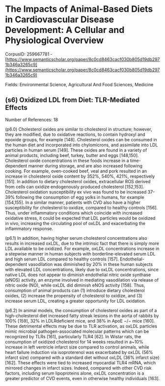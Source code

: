 # The Impacts of Animal-Based Diets in Cardiovascular Disease Development: A Cellular and Physiological Overview

CorpusID: 259667781 - [https://www.semanticscholar.org/paper/8c0cd8463cacf030b805d19db2971b346a3265c9](https://www.semanticscholar.org/paper/8c0cd8463cacf030b805d19db2971b346a3265c9)

Fields: Environmental Science, Agricultural And Food Sciences, Medicine

## (s6) Oxidized LDL from Diet: TLR-Mediated Effects
Number of References: 18

(p6.0) Cholesterol oxides are similar to cholesterol in structure; however, they are modified, due to oxidative reactions, to contain hydroxyl and epoxide groups, for example [148]. Cholesterol oxides can be consumed in the human diet and incorporated into chylomicrons, and assimilate into LDL particles in human serum [149]. These oxides are found in a variety of animal products, including beef, turkey, butter and eggs [148,150]. Cholesterol oxide concentrations in these foods increase in a time-dependent manner during storage, and are also increased following cooking. For example, oven-cooked beef, veal and pork resulted in an increase in cholesterol oxide content by 352%, 540%, 421%, respectively [151]. In addition to dietary cholesterol oxides, extracellular ROS derived from cells can oxidize endogenously produced cholesterol [152,153]. Cholesterol oxidation susceptibility ex vivo was found to be increased 37-39% following the consumption of egg yolks in humans, for example [154,155]. In a similar manner, patients with CVD also have a higher susceptibility for cholesterol to oxidize, compared to healthy controls [156]. Thus, under inflammatory conditions which coincide with increased oxidative stress, it could be expected that LDL particles would be oxidized in vivo, increasing the circulating pool of oxLDL and exacerbating the inflammatory response.

(p6.1) In addition, having higher serum cholesterol concentrations also results in increased oxLDL, due to the intrinsic fact that there is simply more LDL available to be oxidized. For example, oxLDL concentrations increase in a stepwise manner in human subjects with borderline-elevated serum LDL and high serum LDL compared to healthy controls [157]. Endothelial-dependent vasodilation was diminished by 20% in these human subjects with elevated LDL concentrations, likely due to oxLDL concentrations, since native LDL does not appear to diminish endothelial nitric oxide synthase (eNOS) activity, an enzyme involved in mediating vasodilation via release of nitric oxide (NO), while oxLDL did diminish eNOS activity [158]. Thus, consumption of animal products can (1) introduce dietary cholesterol oxides, (2) increase the propensity of cholesterol to oxidize, and (3) increase serum LDL, creating a greater opportunity for LDL oxidation.

(p6.2) In animal models, the consumption of cholesterol oxides as part of a high-cholesterol diet increased fatty streak lesions in the aorta of rabbits by 100% [159], 32% in LDLRdeficient mice, and 38% in ApoE −/− mice [160]. These detrimental effects may be due to TLR activation, as oxLDL particles mimic microbial pathogen-associated molecular patterns which can be recognized by TLRs [161], particularly TLR4 [62]. In Wistar rats, the consumption of oxidized cholesterol for 14 weeks resulted in a~10% increase in left ventricle infarct size compared to control animals, while heart failure induction via isoproterenol was exacerbated by oxLDL (56% infarct size) compared with a standard diet without oxLDL (36% infarct size) [162]. These effects were tied to increased myocardial TLR4 mRNA, which mirrored changes in infarct sizes. Indeed, compared with other CVD risk factors, including serum lipoproteins alone, oxLDL concentration is a greater predictor of CVD events, even in otherwise healthy individuals [163].
